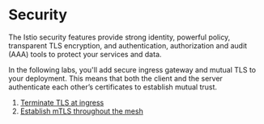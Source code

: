 Security
====

The Istio security features provide strong identity, powerful policy, transparent TLS encryption, and authentication, authorization and audit (AAA) tools to protect your services and data.

In the following labs, you'll add secure ingress gateway and mutual TLS to your deployment. This means that both the client and the server authenticate each other’s certificates to establish mutual trust.

1. [Terminate TLS at ingress](ingress)
1. [Establish mTLS throughout the mesh](mtls)
